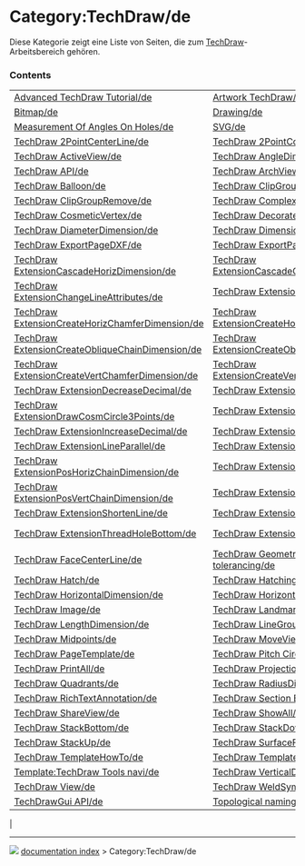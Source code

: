 # Category:TechDraw/de
Diese Kategorie zeigt eine Liste von Seiten, die zum [TechDraw](TechDraw_Workbench/de.md)-Arbeitsbereich gehören.

### Contents

|     |     |     |
| --- | --- | --- |
| [Advanced TechDraw Tutorial/de](Advanced_TechDraw_Tutorial/de.md) | [Artwork TechDraw/de](Artwork_TechDraw/de.md) | [Basic TechDraw Tutorial/de](Basic_TechDraw_Tutorial/de.md) |
| [Bitmap/de](Bitmap/de.md) | [Drawing/de](Drawing/de.md) | [DXF/de](DXF/de.md) |
| [Measurement Of Angles On Holes/de](Measurement_Of_Angles_On_Holes/de.md) | [SVG/de](SVG/de.md) | [TechDraw 2LineCenterLine/de](TechDraw_2LineCenterLine/de.md) |
| [TechDraw 2PointCenterLine/de](TechDraw_2PointCenterLine/de.md) | [TechDraw 2PointCosmeticLine/de](TechDraw_2PointCosmeticLine/de.md) | [TechDraw 3PtAngleDimension/de](TechDraw_3PtAngleDimension/de.md) |
| [TechDraw ActiveView/de](TechDraw_ActiveView/de.md) | [TechDraw AngleDimension/de](TechDraw_AngleDimension/de.md) | [TechDraw Annotation/de](TechDraw_Annotation/de.md) |
| [TechDraw API/de](TechDraw_API/de.md) | [TechDraw ArchView/de](TechDraw_ArchView/de.md) | [TechDraw AxoLengthDimension/de](TechDraw_AxoLengthDimension/de.md) |
| [TechDraw Balloon/de](TechDraw_Balloon/de.md) | [TechDraw ClipGroup/de](TechDraw_ClipGroup/de.md) | [TechDraw ClipGroupAdd/de](TechDraw_ClipGroupAdd/de.md) |
| [TechDraw ClipGroupRemove/de](TechDraw_ClipGroupRemove/de.md) | [TechDraw ComplexSection/de](TechDraw_ComplexSection/de.md) | [TechDraw CosmeticEraser/de](TechDraw_CosmeticEraser/de.md) |
| [TechDraw CosmeticVertex/de](TechDraw_CosmeticVertex/de.md) | [TechDraw DecorateLine/de](TechDraw_DecorateLine/de.md) | [TechDraw DetailView/de](TechDraw_DetailView/de.md) |
| [TechDraw DiameterDimension/de](TechDraw_DiameterDimension/de.md) | [TechDraw DimensionRepair/de](TechDraw_DimensionRepair/de.md) | [TechDraw DraftView/de](TechDraw_DraftView/de.md) |
| [TechDraw ExportPageDXF/de](TechDraw_ExportPageDXF/de.md) | [TechDraw ExportPageSVG/de](TechDraw_ExportPageSVG/de.md) | [TechDraw ExtensionAreaAnnotation/de](TechDraw_ExtensionAreaAnnotation/de.md) |
| [TechDraw ExtensionCascadeHorizDimension/de](TechDraw_ExtensionCascadeHorizDimension/de.md) | [TechDraw ExtensionCascadeObliqueDimension/de](TechDraw_ExtensionCascadeObliqueDimension/de.md) | [TechDraw ExtensionCascadeVertDimension/de](TechDraw_ExtensionCascadeVertDimension/de.md) |
| [TechDraw ExtensionChangeLineAttributes/de](TechDraw_ExtensionChangeLineAttributes/de.md) | [TechDraw ExtensionCircleCenterLines/de](TechDraw_ExtensionCircleCenterLines/de.md) | [TechDraw ExtensionCreateHorizChainDimension/de](TechDraw_ExtensionCreateHorizChainDimension/de.md) |
| [TechDraw ExtensionCreateHorizChamferDimension/de](TechDraw_ExtensionCreateHorizChamferDimension/de.md) | [TechDraw ExtensionCreateHorizCoordDimension/de](TechDraw_ExtensionCreateHorizCoordDimension/de.md) | [TechDraw ExtensionCreateLengthArc/de](TechDraw_ExtensionCreateLengthArc/de.md) |
| [TechDraw ExtensionCreateObliqueChainDimension/de](TechDraw_ExtensionCreateObliqueChainDimension/de.md) | [TechDraw ExtensionCreateObliqueCoordDimension/de](TechDraw_ExtensionCreateObliqueCoordDimension/de.md) | [TechDraw ExtensionCreateVertChainDimension/de](TechDraw_ExtensionCreateVertChainDimension/de.md) |
| [TechDraw ExtensionCreateVertChamferDimension/de](TechDraw_ExtensionCreateVertChamferDimension/de.md) | [TechDraw ExtensionCreateVertCoordDimension/de](TechDraw_ExtensionCreateVertCoordDimension/de.md) | [TechDraw ExtensionCustomizeFormat/de](TechDraw_ExtensionCustomizeFormat/de.md) |
| [TechDraw ExtensionDecreaseDecimal/de](TechDraw_ExtensionDecreaseDecimal/de.md) | [TechDraw ExtensionDrawCosmArc/de](TechDraw_ExtensionDrawCosmArc/de.md) | [TechDraw ExtensionDrawCosmCircle/de](TechDraw_ExtensionDrawCosmCircle/de.md) |
| [TechDraw ExtensionDrawCosmCircle3Points/de](TechDraw_ExtensionDrawCosmCircle3Points/de.md) | [TechDraw ExtensionExtendLine/de](TechDraw_ExtensionExtendLine/de.md) | [TechDraw ExtensionHoleCircle/de](TechDraw_ExtensionHoleCircle/de.md) |
| [TechDraw ExtensionIncreaseDecimal/de](TechDraw_ExtensionIncreaseDecimal/de.md) | [TechDraw ExtensionInsertDiameter/de](TechDraw_ExtensionInsertDiameter/de.md) | [TechDraw ExtensionInsertSquare/de](TechDraw_ExtensionInsertSquare/de.md) |
| [TechDraw ExtensionLineParallel/de](TechDraw_ExtensionLineParallel/de.md) | [TechDraw ExtensionLinePerpendicular/de](TechDraw_ExtensionLinePerpendicular/de.md) | [TechDraw ExtensionLockUnlockView/de](TechDraw_ExtensionLockUnlockView/de.md) |
| [TechDraw ExtensionPosHorizChainDimension/de](TechDraw_ExtensionPosHorizChainDimension/de.md) | [TechDraw ExtensionPositionSectionView/de](TechDraw_ExtensionPositionSectionView/de.md) | [TechDraw ExtensionPosObliqueChainDimension/de](TechDraw_ExtensionPosObliqueChainDimension/de.md) |
| [TechDraw ExtensionPosVertChainDimension/de](TechDraw_ExtensionPosVertChainDimension/de.md) | [TechDraw ExtensionRemovePrefixChar/de](TechDraw_ExtensionRemovePrefixChar/de.md) | [TechDraw ExtensionSelectLineAttributes/de](TechDraw_ExtensionSelectLineAttributes/de.md) |
| [TechDraw ExtensionShortenLine/de](TechDraw_ExtensionShortenLine/de.md) | [TechDraw ExtensionThreadBoltBottom/de](TechDraw_ExtensionThreadBoltBottom/de.md) | [TechDraw ExtensionThreadBoltSide/de](TechDraw_ExtensionThreadBoltSide/de.md) |
| [TechDraw ExtensionThreadHoleBottom/de](TechDraw_ExtensionThreadHoleBottom/de.md) | [TechDraw ExtensionThreadHoleSide/de](TechDraw_ExtensionThreadHoleSide/de.md) | [TechDraw ExtensionVertexAtIntersection/de](TechDraw_ExtensionVertexAtIntersection/de.md) |
| [TechDraw FaceCenterLine/de](TechDraw_FaceCenterLine/de.md) | [TechDraw Geometric dimensioning and tolerancing/de](TechDraw_Geometric_dimensioning_and_tolerancing/de.md) | [TechDraw GeometricHatch/de](TechDraw_GeometricHatch/de.md) |
| [TechDraw Hatch/de](TechDraw_Hatch/de.md) | [TechDraw Hatching/de](TechDraw_Hatching/de.md) | [TechDraw HoleShaftFit/de](TechDraw_HoleShaftFit/de.md) |
| [TechDraw HorizontalDimension/de](TechDraw_HorizontalDimension/de.md) | [TechDraw HorizontalExtentDimension/de](TechDraw_HorizontalExtentDimension/de.md) | [TechDraw HowTo Page/de](TechDraw_HowTo_Page/de.md) |
| [TechDraw Image/de](TechDraw_Image/de.md) | [TechDraw LandmarkDimension/de](TechDraw_LandmarkDimension/de.md) | [TechDraw LeaderLine/de](TechDraw_LeaderLine/de.md) |
| [TechDraw LengthDimension/de](TechDraw_LengthDimension/de.md) | [TechDraw LineGroup/de](TechDraw_LineGroup/de.md) | [TechDraw LinkDimension/de](TechDraw_LinkDimension/de.md) |
| [TechDraw Midpoints/de](TechDraw_Midpoints/de.md) | [TechDraw MoveView/de](TechDraw_MoveView/de.md) | [TechDraw PageDefault/de](TechDraw_PageDefault/de.md) |
| [TechDraw PageTemplate/de](TechDraw_PageTemplate/de.md) | [TechDraw Pitch Circle Tutorial/de](TechDraw_Pitch_Circle_Tutorial/de.md) | [TechDraw Preferences/de](TechDraw_Preferences/de.md) |
| [TechDraw PrintAll/de](TechDraw_PrintAll/de.md) | [TechDraw ProjectionGroup/de](TechDraw_ProjectionGroup/de.md) | [TechDraw ProjectShape/de](TechDraw_ProjectShape/de.md) |
| [TechDraw Quadrants/de](TechDraw_Quadrants/de.md) | [TechDraw RadiusDimension/de](TechDraw_RadiusDimension/de.md) | [TechDraw RedrawPage/de](TechDraw_RedrawPage/de.md) |
| [TechDraw RichTextAnnotation/de](TechDraw_RichTextAnnotation/de.md) | [TechDraw Section Examples/de](TechDraw_Section_Examples/de.md) | [TechDraw SectionView/de](TechDraw_SectionView/de.md) |
| [TechDraw ShareView/de](TechDraw_ShareView/de.md) | [TechDraw ShowAll/de](TechDraw_ShowAll/de.md) | [TechDraw SpreadsheetView/de](TechDraw_SpreadsheetView/de.md) |
| [TechDraw StackBottom/de](TechDraw_StackBottom/de.md) | [TechDraw StackDown/de](TechDraw_StackDown/de.md) | [TechDraw StackTop/de](TechDraw_StackTop/de.md) |
| [TechDraw StackUp/de](TechDraw_StackUp/de.md) | [TechDraw SurfaceFinishSymbol/de](TechDraw_SurfaceFinishSymbol/de.md) | [TechDraw Symbol/de](TechDraw_Symbol/de.md) |
| [TechDraw TemplateHowTo/de](TechDraw_TemplateHowTo/de.md) | [TechDraw Templates/de](TechDraw_Templates/de.md) | [TechDraw ToggleFrame/de](TechDraw_ToggleFrame/de.md) |
| [Template:TechDraw Tools navi/de](Template_TechDraw_Tools_navi/de.md) | [TechDraw VerticalDimension/de](TechDraw_VerticalDimension/de.md) | [TechDraw VerticalExtentDimension/de](TechDraw_VerticalExtentDimension/de.md) |
| [TechDraw View/de](TechDraw_View/de.md) | [TechDraw WeldSymbol/de](TechDraw_WeldSymbol/de.md) | [TechDraw Workbench/de](TechDraw_Workbench/de.md) |
| [TechDrawGui API/de](TechDrawGui_API/de.md) | [Topological naming problem/de](Topological_naming_problem/de.md) | [Tutorial for open windows/de](Tutorial_for_open_windows/de.md) |
|



---
![](images/Right_arrow.png) [documentation index](../README.md) > Category:TechDraw/de
